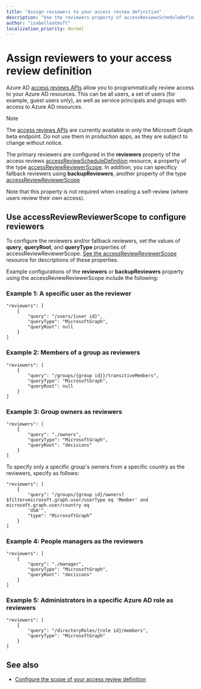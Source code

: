 ```yaml
---
title: "Assign reviewers to your access review definition"
description: "Use the reviewers property of accessReviewsScheduleDefinition to assign reviewers of your access review."
author: "isabelleatmsft"
localization_priority: Normal
---
```


# Assign reviewers to your access review definition

Azure AD [access reviews APIs](/graph/api/resources/accessreviewsv2-root?view=graph-rest-beta&preserve-view=true) allow you to programmatically review access to your Azure AD resources. This can be all users, a set of users (for example, guest users only), as well as service principals and groups with access to Azure AD resources.

> [!NOTE]
> The [access reviews APIs](/graph/api/resources/accessreviewsv2-root?view=graph-rest-beta&preserve-view=true) are currently available in only the Microsoft Graph beta endpoint. Do not use them in production apps, as they are subject to change without notice.

The primary reviewers are configured in the **reviewers** property of the access reviews [accessReviewScheduleDefinition](/graph/api/resources/accessreviewscheduledefinition-create?view=graph-rest-beta&preserve-view=true) resource, a property of the type [accessReviewReviewerScope](/graph/api/resources/accessreviewreviewerscope?view=graph-rest-beta&preserve-view=true).  In addition, you can specificy fallback reviewers using **backupReviewers**, another property of the type [accessReviewReviewerScope](/graph/api/resources/accessreviewreviewerscope?view=graph-rest-beta&preserve-view=true)

Note that this property is not required when creating a self-review (where users review their own access).

## Use accessReviewReviewerScope to configure reviewers

To configure the reviewers and/or fallback reviewers, set the values of **query**, **queryRoot**, and **queryType** properties of accessReviewReviewerScope. [See the accessReviewReviewerScope](/graph/api/resources/accessreviewreviewerscope?view=graph-rest-beta&preserve-view=true) resource for descriptions of these properties.

Example configurations of the **reviewers** or **backupReviewers** property using the accessReviewReviewerScope include the following:

### Example 1: A specific user as the reviewer

```http
"reviewers": [
    {
        "query": "/users/{user id}",
        "queryType": "MicrosoftGraph",
        "queryRoot": null
    }
]
```

### Example 2: Members of a group as reviewers

```http
"reviewers": [
    {
        "query": "/groups/{group id}}/transitiveMembers",
        "queryType": "MicrosoftGraph",
        "queryRoot": null
    }
]
```

### Example 3: Group owners as reviewers
```http
"reviewers": [
    {
        "query": "./owners",
        "queryType": "MicrosoftGraph",
        "queryRoot": "decisions"
    }
]
```

To specify only a specific group's owners from a specific country as the reviewers, specify as follows:

```http
"reviewers": [
    {
        "query": "/groups/{group id}/owners?$filter=microsoft.graph.user/userType eq 'Member' and microsoft.graph.user/country eq 
        'USA'",
        "type": "MicrosoftGraph”
    }
]
```

### Example 4: People managers as the reviewers

```http
"reviewers": [
    {
        "query": "./manager",
        "queryType": "MicrosoftGraph",
        "queryRoot": "decisions"
    }
]
```

### Example 5: Administrators in a specific Azure AD role as reviewers

```http
"reviewers": [
    {
        "query": "/directoryRoles/{role id}/members",
        "queryType": "MicrosoftGraph"
    }
]
```

## See also

+ [Configure the scope of your access review definition](/graph/accessreviews-scope-concept)